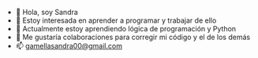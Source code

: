 - 👋 Hola, soy Sandra
- 👀 Estoy interesada en aprender a programar y trabajar de ello
- 🌱 Actualmente estoy aprendiendo lógica de programación y Python
- 💞️ Me gustaría colaboraciones para corregir mi código y el de los demás
- 📫 gamellasandra00@gmail.com
  

<!---
tr1n1tyy8/tr1n1tyy8 is a ✨ special ✨ repository because its `README.md` (this file) appears on your GitHub profile.
You can click the Preview link to take a look at your changes.
--->
